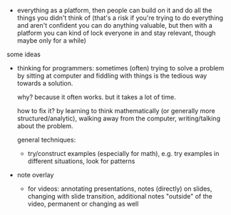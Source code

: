 * everything as a platform, then people can build on it and do
  all the things you didn't think of (that's a risk if you're
  trying to do everything and aren't confident you can do
  anything valuable, but then with a platform you can kind of
  lock everyone in and stay relevant, though maybe only for a
  while)

some ideas

* thinking for programmers: sometimes (often) trying to solve
  a problem by sitting at computer and fiddling with things is
  the tedious way towards a solution.

    why? because it often works. but it takes a lot of time.

    how to fix it? by learning to think mathematically (or
    generally more structured/analytic), walking away from
    the computer, writing/talking about the problem.

    general techniques:

    - try/construct examples (especially for math), e.g. try
      examples in different situations, look for patterns
* note overlay
    - for videos: annotating presentations, notes (directly)
      on slides, changing with slide transition, additional
      notes "outside" of the video, permanent or changing
      as well
